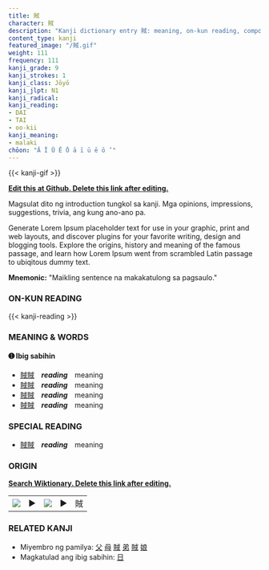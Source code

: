 ```yaml
---
title: 賊
character: 賊
description: "Kanji dictionary entry 賊: meaning, on-kun reading, compounds, origin, related kanji"
content_type: kanji
featured_image: "/賊.gif"
weight: 111
frequency: 111
kanji_grade: 9
kanji_strokes: 1
kanji_class: Jōyō
kanji_jlpt: N1
kanji_radical: 
kanji_reading: 
- DAI
- TAI
- oo-kii
kanji_meaning:
- malaki
chōon: "Ā Ī Ū Ē Ō ā ī ū ē ō ’"
---
```

[//]: # (Don't edit the line below. Kanji animated GIF code is automatically generated.)
{{< kanji-gif >}}

[//]: # (Edit below this line.)

**[Edit this at Github. Delete this link after editing.](https://github.com/tim0g/tim/tree/main/content/kanji/賊/index.md)**

Magsulat dito ng introduction tungkol sa kanji. Mga opinions, impressions, suggestions, trivia, ang kung ano-ano pa.

Generate Lorem Ipsum placeholder text for use in your graphic, print and web layouts, and discover plugins for your favorite writing, design and blogging tools. Explore the origins, history and meaning of the famous passage, and learn how Lorem Ipsum went from scrambled Latin passage to ubiqitous dummy text.
 
**Mnemonic:** "Maikling sentence na makakatulong sa pagsaulo."

### ON-KUN READING

[//]: # (Don't edit the line below. ON-KUN READING code is automatically generated.)
{{< kanji-reading >}}

### MEANING & WORDS

#### ➊ **Ibig sabihin**
  - [賊](../賊)[賊](../賊)　***reading***　meaning
  - [賊](../賊)[賊](../賊)　***reading***　meaning
  - [賊](../賊)[賊](../賊)　***reading***　meaning
  - [賊](../賊)[賊](../賊)　***reading***　meaning

### SPECIAL READING
  - [賊](../賊)[賊](../賊)　***reading***　meaning

### ORIGIN

**[Search Wiktionary. Delete this link after editing.](https://wiktionary.org/wiki/賊)**
<table class="kanji-table"><tr><td>
<img src="60px-賊-bronze.svg.png">
</td><td>▶</td><td>
<img src="60px-賊-oracle.svg.png">
</td><td>▶</td>
<td class="kanji-origin">賊</td>
</tr></table>

### RELATED KANJI
- Miyembro ng pamilya: [父](../父) [母](../母) [賊](../賊) [弟](../弟) [賊](../賊) [娘](../娘)
- Magkatulad ang ibig sabihin: [日](../日)

